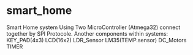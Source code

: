 # smart_home
Smart Home system
Using Two MicroController (Atmega32) connect together by SPI Protocole.
Another components within systems:
KEY_PAD(4x3)
LCD(16x2)
LDR_Sensor
LM35(TEMP.sensor)
DC_Motors
TIMER
